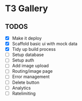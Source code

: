 # T3 Gallery

## TODOS

- [x] Make it deploy
- [x] Scaffold basic ui with mock data
- [x] Tidy up build process
- [ ] Setup database
- [ ] Setup auth
- [ ] Add image upload
- [ ] Routing/image page
- [ ] Error management
- [ ] Delete button
- [ ] Analytics
- [ ] Ratelimiting
